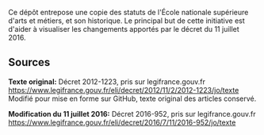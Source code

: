 Ce dépôt entrepose une copie des statuts de l'École nationale supérieure d'arts et métiers, et son historique. Le principal but de cette initiative est d'aider à visualiser les changements apportés par le décret du 11 juillet 2016.

## Sources

**Texte original:** Décret 2012-1223, pris sur legifrance.gouv.fr
https://www.legifrance.gouv.fr/eli/decret/2012/11/2/2012-1223/jo/texte
Modifié pour mise en forme sur GitHub, texte original des articles conservé.

**Modification du 11 juillet 2016:** Décret 2016-952, pris sur legifrance.gouv.fr
https://www.legifrance.gouv.fr/eli/decret/2016/7/11/2016-952/jo/texte
